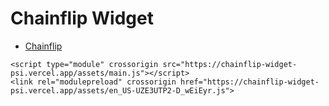 # Chainflip Widget
- [Chainflip](https://chainflip.io/) 

```
<script type="module" crossorigin src="https://chainflip-widget-psi.vercel.app/assets/main.js"></script>
<link rel="modulepreload" crossorigin href="https://chainflip-widget-psi.vercel.app/assets/en_US-UZE3UTP2-D_wEiEyr.js">
```